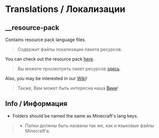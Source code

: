 # Translations / Локализации

## __resource-pack
Contains resource pack language files.
> Содержит файлы локализации пакета ресурсов.

You can check out the resource pack [here](https://github.com/SoSeDiK-Universe/Resource-pack).
> Вы можете просмотреть пакет ресурсов [здесь](https://github.com/SoSeDiK-Universe/Resource-pack).

Also, you may be interested in our [Wiki](https://github.com/SoSeDiK-Universe/Wiki)!
> Также, Вам может быть интересна наша [Вики](https://github.com/SoSeDiK-Universe/Wiki)!

## Info / Информация
- Folders should be named the same as Minecraft's lang keys.
> - Папки должны быть названы так же, как и языковые файлы Minecraft'а.
